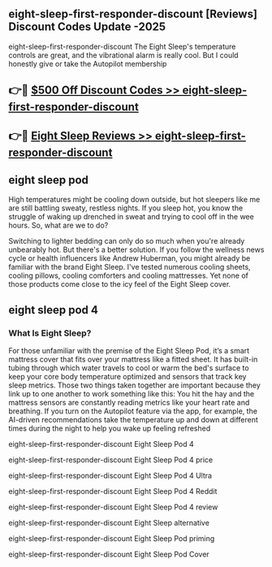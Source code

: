 ## eight-sleep-first-responder-discount [Reviews​] Discount Codes Update -2025

eight-sleep-first-responder-discount The Eight Sleep's temperature controls are great, and the vibrational alarm is really cool. But I could honestly give or take the Autopilot membership

## 👉🔴 [$500 Off Discount Codes >> eight-sleep-first-responder-discount](http://download.freeplayer.one?title=eight-sleep-first-responder-discount&ref=18-ES)

## 👉🔴 [Eight Sleep Reviews >> eight-sleep-first-responder-discount](http://download.freeplayer.one?title=eight-sleep-first-responder-discount&ref=18-ES)

## eight sleep pod

High temperatures might be cooling down outside, but hot sleepers like me are still battling sweaty, restless nights. If you sleep hot, you know the struggle of waking up drenched in sweat and trying to cool off in the wee hours. So, what are we to do?

Switching to lighter bedding can only do so much when you're already unbearably hot. But there's a better solution. If you follow the wellness news cycle or health influencers like Andrew Huberman, you might already be familiar with the brand Eight Sleep. I've tested numerous cooling sheets, cooling pillows, cooling comforters and cooling mattresses. Yet none of those products come close to the icy feel of the Eight Sleep cover.

## eight sleep pod 4

### What Is Eight Sleep?

For those unfamiliar with the premise of the Eight Sleep Pod, it’s a smart mattress cover that fits over your mattress like a fitted sheet. It has built-in tubing through which water travels to cool or warm the bed's surface to keep your core body temperature optimized and sensors that track key sleep metrics. Those two things taken together are important because they link up to one another to work something like this: You hit the hay and the mattress sensors are constantly reading metrics like your heart rate and breathing. If you turn on the Autopilot feature via the app, for example, the AI-driven recommendations take the temperature up and down at different times during the night to help you wake up feeling refreshed

eight-sleep-first-responder-discount Eight Sleep Pod 4

eight-sleep-first-responder-discount Eight Sleep Pod 4 price

eight-sleep-first-responder-discount Eight Sleep Pod 4 Ultra

eight-sleep-first-responder-discount Eight Sleep Pod 4 Reddit

eight-sleep-first-responder-discount Eight Sleep Pod 4 review

eight-sleep-first-responder-discount Eight Sleep alternative

eight-sleep-first-responder-discount Eight Sleep Pod priming

eight-sleep-first-responder-discount Eight Sleep Pod Cover